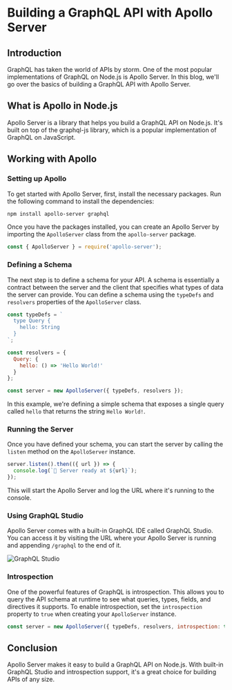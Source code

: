 # Building a GraphQL API with Apollo Server

## Introduction

GraphQL has taken the world of APIs by storm. One of the most popular implementations of GraphQL on Node.js is Apollo Server. In this blog, we'll go over the basics of building a GraphQL API with Apollo Server.

## What is Apollo in Node.js

Apollo Server is a library that helps you build a GraphQL API on Node.js. It's built on top of the graphql-js library, which is a popular implementation of GraphQL on JavaScript.

## Working with Apollo

### Setting up Apollo

To get started with Apollo Server, first, install the necessary packages. Run the following command to install the dependencies:

```bash
npm install apollo-server graphql
```

Once you have the packages installed, you can create an Apollo Server by importing the `ApolloServer` class from the `apollo-server` package.

```javascript
const { ApolloServer } = require('apollo-server');
```

### Defining a Schema

The next step is to define a schema for your API. A schema is essentially a contract between the server and the client that specifies what types of data the server can provide. You can define a schema using the `typeDefs` and `resolvers` properties of the `ApolloServer` class.

```javascript
const typeDefs = `
  type Query {
    hello: String
  }
`;

const resolvers = {
  Query: {
    hello: () => 'Hello World!'
  }
};

const server = new ApolloServer({ typeDefs, resolvers });
```

In this example, we're defining a simple schema that exposes a single query called `hello` that returns the string `Hello World!`.

### Running the Server

Once you have defined your schema, you can start the server by calling the `listen` method on the `ApolloServer` instance.

```javascript
server.listen().then(({ url }) => {
  console.log(`🚀 Server ready at ${url}`);
});
```

This will start the Apollo Server and log the URL where it's running to the console.

### Using GraphQL Studio

Apollo Server comes with a built-in GraphQL IDE called GraphQL Studio. You can access it by visiting the URL where your Apollo Server is running and appending `/graphql` to the end of it.

![GraphQL Studio](https://i.imgur.com/3wVhVIH.png)

### Introspection

One of the powerful features of GraphQL is introspection. This allows you to query the API schema at runtime to see what queries, types, fields, and directives it supports. To enable introspection, set the `introspection` property to `true` when creating your `ApolloServer` instance.

```javascript
const server = new ApolloServer({ typeDefs, resolvers, introspection: true });
```

## Conclusion

Apollo Server makes it easy to build a GraphQL API on Node.js. With built-in GraphQL Studio and introspection support, it's a great choice for building APIs of any size.